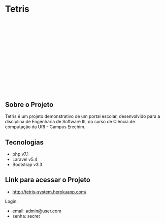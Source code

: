 # Tetris


<p align="center"><svg version="1.0" xmlns="http://www.w3.org/2000/svg"
 width="600.000000pt" height="278.000000pt" viewBox="0 0 600.000000 278.000000"
 preserveAspectRatio="xMidYMid meet">

<g transform="translate(0.000000,278.000000) scale(0.100000,-0.100000)"
fill="#000000" stroke="none">
<path d="M1840 2440 l0 -160 40 0 c22 0 40 -4 40 -10 0 -5 -18 -10 -40 -10
l-40 0 0 -160 0 -160 40 0 40 0 0 -170 0 -170 290 0 290 0 0 160 0 160 -50 0
c-27 0 -50 5 -50 10 0 6 23 10 50 10 l50 0 0 160 0 160 -50 0 -50 0 0 170 0
170 -280 0 -280 0 0 -160z"/>
<path d="M1280 1600 l0 -170 -60 0 -60 0 0 -160 0 -160 60 0 c33 0 60 -4 60
-10 0 -6 -83 -10 -230 -10 l-230 0 0 -160 0 -160 70 0 c40 0 70 -4 70 -10 0
-6 -87 -10 -240 -10 l-240 0 0 -160 0 -160 670 0 670 0 0 160 0 160 -30 0
c-16 0 -30 5 -30 10 0 6 14 10 30 10 l30 0 0 160 0 160 -30 0 c-16 0 -30 5
-30 10 0 6 14 10 30 10 l30 0 0 160 0 160 -30 0 c-16 0 -30 5 -30 10 0 6 14
10 30 10 l30 0 0 160 0 160 -270 0 -270 0 0 -170z m530 10 l0 -150 -25 0 -25
0 0 150 0 150 25 0 25 0 0 -150z m-530 -340 l0 -150 -55 0 -55 0 0 150 0 150
55 0 55 0 0 -150z m530 0 l0 -150 -25 0 -25 0 0 150 0 150 25 0 25 0 0 -150z
m0 -340 l0 -150 -25 0 -25 0 0 150 0 150 25 0 25 0 0 -150z"/>
<path d="M1840 1270 l0 -160 40 0 c22 0 40 -4 40 -10 0 -5 -18 -10 -40 -10
l-40 0 0 -160 0 -160 40 0 c22 0 40 -4 40 -10 0 -5 -18 -10 -40 -10 l-40 0 0
-160 0 -160 330 0 330 0 0 160 0 160 -50 0 -50 0 0 45 0 45 1355 0 1355 0 45
21 c59 28 88 69 93 134 6 73 -16 115 -79 149 l-49 27 0 70 c0 66 1 69 19 59
39 -20 67 -12 87 26 l19 36 -29 23 c-16 13 -49 28 -72 34 -30 8 -543 11 -1673
11 l-1631 0 0 -160z m80 0 l0 -150 -35 0 -35 0 0 150 0 150 35 0 35 0 0 -150z
m0 -340 l0 -150 -35 0 -35 0 0 150 0 150 35 0 35 0 0 -150z m0 -340 l0 -150
-35 0 -35 0 0 150 0 150 35 0 35 0 0 -150z m570 0 l0 -150 -45 0 -45 0 0 150
0 150 45 0 45 0 0 -150z"/>
<path d="M430 260 l0 -60 985 0 985 0 0 60 0 60 -985 0 -985 0 0 -60z"/>
<path d="M2410 255 c0 -42 3 -55 15 -55 11 0 15 11 15 39 0 22 3 46 6 55 4 12
0 16 -15 16 -19 0 -21 -6 -21 -55z"/>
<path d="M2461 266 c-18 -21 -4 -55 25 -62 32 -8 56 13 52 45 -2 21 -9 27 -34
29 -18 2 -36 -3 -43 -12z"/>
</g>
</svg></p>



## Sobre o Projeto
Tetris é um projeto demonstrativo de um portal escolar, desenvolvido para a disciplina de Engenharia de Software III, do curso de Ciência de computação da URI - Campus Erechim. 


## Tecnologias
- php v7.1
- Laravel v5.4
- Bootstrap v3.3


## Link para acessar o Projeto
- http://tetris-system.herokuapp.com/

Login:
  - email: admin@user.com
  - senha: secret
